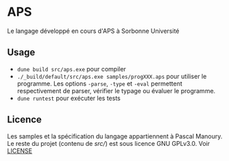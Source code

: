 # APS
Le langage développé en cours d'APS à Sorbonne Université

## Usage
* `dune build src/aps.exe` pour compiler
* `./_build/default/src/aps.exe samples/progXXX.aps` pour utiliser le programme. Les options `-parse`, `-type` et `-eval` permettent respectivement de parser, vérifier le typage ou évaluer le programme.
* `dune runtest` pour exécuter les tests

## Licence
Les samples et la spécification du langage appartiennent à Pascal Manoury. Le reste du projet (contenu de *src/*) est sous licence GNU GPLv3.0. Voir [LICENSE](LICENSE)
